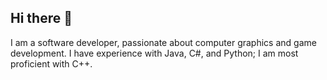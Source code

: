 ## Hi there 👋

I am a software developer, passionate about computer graphics and game development. I have experience with Java, C#, and Python; I am most proficient with C++.
